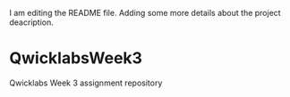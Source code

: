 I am editing the README file. Adding some more details about the project deacription.
# QwicklabsWeek3
Qwicklabs Week 3 assignment repository
